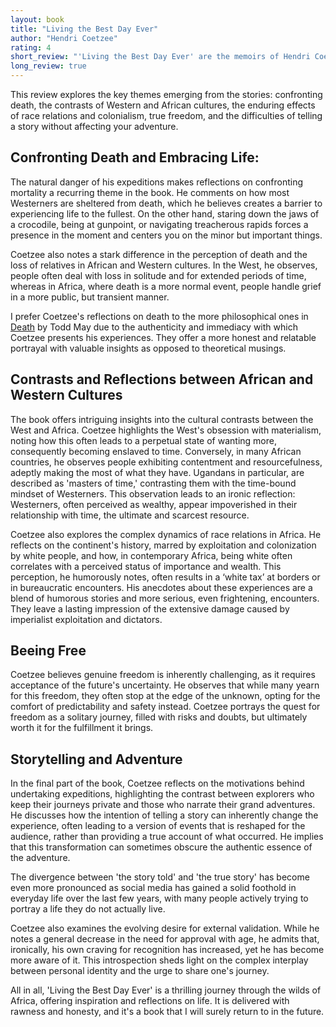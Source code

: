 ```yaml
---
layout: book
title: "Living the Best Day Ever"
author: "Hendri Coetzee"
rating: 4
short_review: "'Living the Best Day Ever' are the memoirs of Hendri Coetzee, a South African white water kayaker known for pioneering many river adventures across Africa. In his book, Coetzee  chronicles many of his expeditions and adventures, including the first full descent of the Nile, explorations in the Congo, and treks along the African West Coast. More than just a record of physical feats, his narrative weaves humor and humility into each story. Coetzee’s storytelling transcends adventure and is an introspective journey, reflecting on life's profound lessons learned amidst raging rivers, wildlife encounters, and the vast political complexities of the African continent. This unique blend of light-heartedness and earnest reflection gives a distinctive flavor to his recounting of each expedition, showcasing his deep connection to the land and its diverse cultures."
long_review: true
---
```


This review explores the key themes emerging from the stories: confronting death, the contrasts of Western and African cultures, the enduring effects of race relations and colonialism, true freedom, and the difficulties of telling a story without affecting your adventure.

## Confronting Death and Embracing Life:

The natural danger of his expeditions makes reflections on confronting mortality a recurring theme in the book. He comments on how most Westerners are sheltered from death, which he believes creates a barrier to experiencing life to the fullest. On the other hand, staring down the jaws of a crocodile, being at gunpoint, or navigating treacherous rapids forces a presence in the moment and centers you on the minor but important things.

Coetzee also notes a stark difference in the perception of death and the loss of relatives in African and Western cultures. In the West, he observes, people often deal with loss in solitude and for extended periods of time, whereas in Africa, where death is a more normal event, people handle grief in a more public, but transient manner.

I prefer Coetzee's reflections on death to the more philosophical ones in [Death](./death.html) by Todd May due to the authenticity and immediacy with which Coetzee presents his experiences. They offer a more honest and relatable portrayal with valuable insights as opposed to theoretical musings.

## Contrasts and Reflections between African and Western Cultures
The book offers intriguing insights into the cultural contrasts between the West and Africa. Coetzee highlights the West's obsession with materialism, noting how this often leads to a perpetual state of wanting more, consequently becoming enslaved to time. Conversely, in many African countries, he observes people exhibiting contentment and resourcefulness, adeptly making the most of what they have. Ugandans in particular, are described as 'masters of time,' contrasting them with the time-bound mindset of Westerners. This observation leads to an ironic reflection: Westerners, often perceived as wealthy, appear impoverished in their relationship with time, the ultimate and scarcest resource.

Coetzee also explores the complex dynamics of race relations in Africa. He reflects on the continent's history, marred by exploitation and colonization by white people, and how, in contemporary Africa, being white often correlates with a perceived status of importance and wealth. This perception, he humorously notes, often results in a ‘white tax’ at borders or in bureaucratic encounters. His anecdotes about these experiences are a blend of humorous stories and more serious, even frightening, encounters. They leave a lasting impression of the extensive damage caused by imperialist exploitation and dictators.

## Beeing Free
Coetzee believes genuine freedom is inherently challenging, as it requires acceptance of the future's uncertainty. He observes that while many yearn for this freedom, they often stop at the edge of the unknown, opting for the comfort of predictability and safety instead. Coetzee portrays the quest for freedom as a solitary journey, filled with risks and doubts, but ultimately worth it for the fulfillment it brings.

## Storytelling and Adventure
In the final part of the book, Coetzee reflects on the motivations behind undertaking expeditions, highlighting the contrast between explorers who keep their journeys private and those who narrate their grand adventures. He discusses how the intention of telling a story can inherently change the experience, often leading to a version of events that is reshaped for the audience, rather than providing a true account of what occurred. He implies that this transformation can sometimes obscure the authentic essence of the adventure.

The divergence between 'the story told' and 'the true story' has become even more pronounced as social media has gained a solid foothold in everyday life over the last few years, with many people actively trying to portray a life they do not actually live.

Coetzee also examines the evolving desire for external validation. While he notes a general decrease in the need for approval with age, he admits that, ironically, his own craving for recognition has increased, yet he has become more aware of it. This introspection sheds light on the complex interplay between personal identity and the urge to share one's journey.

All in all, 'Living the Best Day Ever' is a thrilling journey through the wilds of Africa, offering inspiration and reflections on life. It is delivered with rawness and honesty, and it's a book that I will surely return to in the future.
